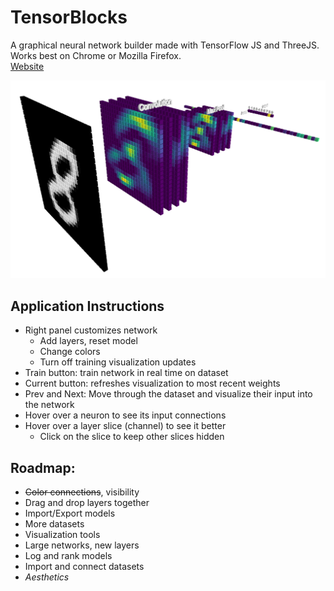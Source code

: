 # TensorBlocks

A graphical neural network builder made with TensorFlow JS and ThreeJS. Works best on Chrome or Mozilla Firefox.</br>
[Website](http://tensorblocks.com)

![Prototype](images/model2.PNG)

## Application Instructions
- Right panel customizes network
  * Add layers, reset model
  * Change colors
  * Turn off training visualization updates
- Train button: train network in real time on dataset
- Current button: refreshes visualization to most recent weights
- Prev and Next: Move through the dataset and visualize their input into the network
- Hover over a neuron to see its input connections
- Hover over a layer slice (channel) to see it better
  * Click on the slice to keep other slices hidden

## Roadmap:

- <del>Color connections</del>, visibility<br>
- Drag and drop layers together<br>
- Import/Export models<br>
- More datasets<br>
- Visualization tools<br>
- Large networks, new layers<br>
- Log and rank models<br>
- Import and connect datasets<br>
- <i>Aesthetics</i><br>
